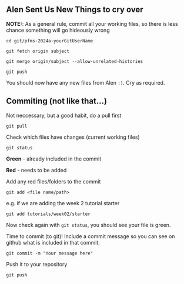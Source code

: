Alen Sent Us New Things to cry over
---------
**NOTE:**: As a general rule, commit all your working files, so there is less chance something will go hideously wrong

`cd git/pfms-2024a-yourGitUserName`

`git fetch origin subject`

`git merge origin/subject --allow-unrelated-histories`

`git push`

You should now have any new files from Alen `:)`. Cry as required. 


Commiting (not like that...)
---------
Not neccessary, but a good habit, do a pull first 

`git pull`

Check which files have changes (current working files)

`git status`

**Green** - already included in the commit

**Red** - needs to be added

Add any red files/folders to the commit

`git add <file name/path>` 

e.g. if we are adding the week 2 tutorial starter

`git add tutorials/week02/starter`

Now  check again with `git status`, you should see your file is green.

Time to commit (to git)! Include a commit message so you can see on github what is included in that commit.

`git commit -m "Your message here"`

Push it to your repository

`git push`


